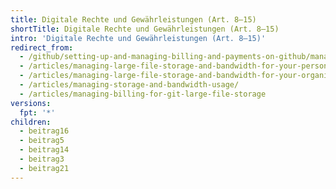 ```yaml
---
title: Digitale Rechte und Gewährleistungen (Art. 8–15)
shortTitle: Digitale Rechte und Gewährleistungen (Art. 8–15)
intro: 'Digitale Rechte und Gewährleistungen (Art. 8–15)'
redirect_from:
  - /github/setting-up-and-managing-billing-and-payments-on-github/managing-billing-for-git-large-file-storage
  - /articles/managing-large-file-storage-and-bandwidth-for-your-personal-account/
  - /articles/managing-large-file-storage-and-bandwidth-for-your-organization/
  - /articles/managing-storage-and-bandwidth-usage/
  - /articles/managing-billing-for-git-large-file-storage
versions:
  fpt: '*'
children:
  - beitrag16
  - beitrag5
  - beitrag14
  - beitrag3
  - beitrag21
---
```


